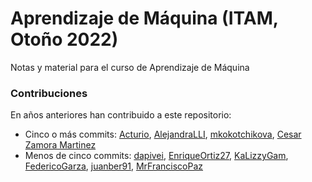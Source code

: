 # Aprendizaje de Máquina (ITAM, Otoño 2022)

Notas y material para el curso de Aprendizaje de Máquina

### Contribuciones

En años anteriores han contribuido a este repositorio:

- Cinco o más commits: [Acturio](https://github.com/Acturio), [AlejandraLLI](https://github.com/AlejandraLLI), [mkokotchikova](https://github.com/mkokotchikova), [Cesar Zamora Martinez](https://github.com/czammar)
- Menos de cinco commits: [dapivei](https://github.com/dapivei), [EnriqueOrtiz27](https://github.com/EnriqueOrtiz27), [KaLizzyGam](https://github.com/KaLizzyGam), [FedericoGarza](https://github.com/FedericoGarza), [juanber91](https://github.com/juanber91), [MrFranciscoPaz](https://github.com/MrFranciscoPaz)
